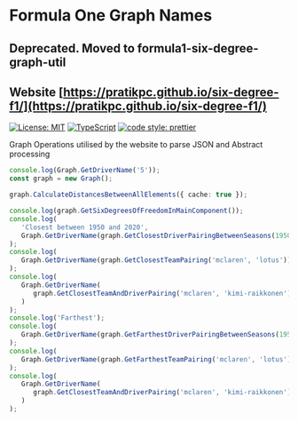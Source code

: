 # Formula One Graph Names

## Deprecated. Moved to formula1-six-degree-graph-util

## Website [https://pratikpc.github.io/six-degree-f1/](https://pratikpc.github.io/six-degree-f1/)

[![License: MIT](https://img.shields.io/badge/License-MIT-yellow.svg)](https://opensource.org/licenses/MIT) [![TypeScript](https://img.shields.io/badge/%3C%2F%3E-TypeScript-%230074c1.svg)](http://www.typescriptlang.org/) [![code style: prettier](https://img.shields.io/badge/code_style-prettier-ff69b4.svg?style=flat-square)](https://github.com/prettier/prettier) 

Graph Operations utilised by the website to parse JSON and Abstract processing

```ts
console.log(Graph.GetDriverName('5'));
const graph = new Graph();

graph.CalculateDistancesBetweenAllElements({ cache: true });

console.log(graph.GetSixDegreesOfFreedomInMainComponent());
console.log(
   'Closest between 1950 and 2020',
   Graph.GetDriverName(graph.GetClosestDriverPairingBetweenSeasons(1950, 2020))
);
console.log(
   Graph.GetDriverName(graph.GetClosestTeamPairing('mclaren', 'lotus'))
);
console.log(
   Graph.GetDriverName(
      graph.GetClosestTeamAndDriverPairing('mclaren', 'kimi-raikkonen')
   )
);
console.log('Farthest');
console.log(
   Graph.GetDriverName(graph.GetFarthestDriverPairingBetweenSeasons(1950, 2020))
);
console.log(
   Graph.GetDriverName(graph.GetFarthestTeamPairing('mclaren', 'lotus'))
);
console.log(
   Graph.GetDriverName(
      graph.GetClosestTeamAndDriverPairing('mclaren', 'kimi-raikkonen')
   )
);

```